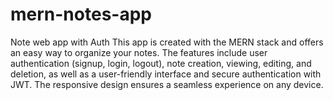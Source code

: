 # mern-notes-app
Note web app with Auth
This app is created with the MERN stack and offers an easy way to organize your notes. 
The features include user authentication (signup, login, logout), note creation, viewing, editing, and deletion, as well as a user-friendly interface and secure authentication with JWT. The responsive design ensures a seamless experience on any device.
